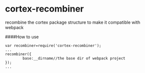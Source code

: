 # cortex-recombiner
recombine the cortex package structure to make it compatible with webpack

####How to use

````
var recombiner=require('cortex-recombiner');
...
recombiner({
        base:__dirname//the base dir of webpack project
});
...

````
